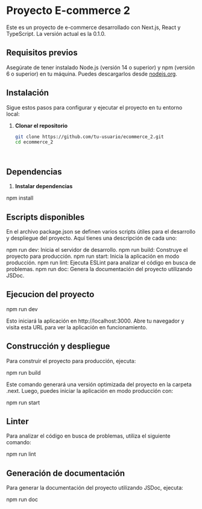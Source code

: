# Proyecto E-commerce 2

Este es un proyecto de e-commerce desarrollado con Next.js, React y TypeScript. La versión actual es la 0.1.0.

## Requisitos previos

Asegúrate de tener instalado Node.js (versión 14 o superior) y npm (versión 6 o superior) en tu máquina. Puedes descargarlos desde [nodejs.org](https://nodejs.org/).

## Instalación

Sigue estos pasos para configurar y ejecutar el proyecto en tu entorno local:

1. **Clonar el repositorio**

   ```bash
   git clone https://github.com/tu-usuario/ecommerce_2.git
   cd ecommerce_2




## Dependencias

1. **Instalar dependencias**

npm install




## Escripts disponibles

En el archivo package.json se definen varios scripts útiles para el desarrollo y despliegue del proyecto. Aquí tienes una descripción de cada uno:

npm run dev: Inicia el servidor de desarrollo.
npm run build: Construye el proyecto para producción.
npm run start: Inicia la aplicación en modo producción.
npm run lint: Ejecuta ESLint para analizar el código en busca de problemas.
npm run doc: Genera la documentación del proyecto utilizando JSDoc.



## Ejecucion del proyecto

npm run dev

Esto iniciará la aplicación en http://localhost:3000. Abre tu navegador y visita esta URL para ver la aplicación en funcionamiento.



## Construcción y despliegue
Para construir el proyecto para producción, ejecuta:

npm run build

Este comando generará una versión optimizada del proyecto en la carpeta .next. Luego, puedes iniciar la aplicación en modo producción con:

npm run start


## Linter

Para analizar el código en busca de problemas, utiliza el siguiente comando:

npm run lint



## Generación de documentación

Para generar la documentación del proyecto utilizando JSDoc, ejecuta:

npm run doc


